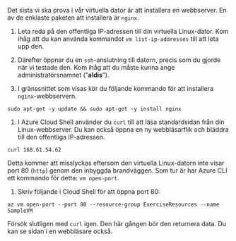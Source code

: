 Det sista vi ska prova i vår virtuella dator är att installera en webbserver. En av de enklaste paketen att installera är `nginx`.

1. Leta reda på den offentliga IP-adressen till din virtuella Linux-dator. Kom ihåg att du kan använda kommandot `vm list-ip-addresses` till att leta upp den.

1. Därefter öppnar du en `ssh`-anslutning till datorn, precis som du gjorde när vi testade den. Kom ihåg att du måste kunna ange administratörsnamnet (”**aldis**”).

1. I gränssnittet som visas kör du följande kommando för att installera `nginx`-webbservern.

```azurecli
sudo apt-get -y update && sudo apt-get -y install nginx
```

1. I Azure Cloud Shell använder du `curl` till att läsa standardsidan från din Linux-webbserver. Du kan också öppna en ny webbläsarflik och bläddra till den offentliga IP-adressen.

```azurecli
curl 168.61.54.62
```

Detta kommer att misslyckas eftersom den virtuella Linux-datorn inte visar port 80 (`http`) genom den inbyggda brandväggen. Som tur är har Azure CLI ett kommando för detta: `vm open-port`. 

1. Skriv följande i Cloud Shell för att öppna port 80:

```
az vm open-port --port 80 --resource-group ExerciseResources --name SampleVM
```

Försök slutligen med `curl` igen. Den här gången bör den returnera data. Du kan se sidan i en webbläsare också.

